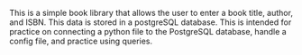 This is a simple book library that allows the user to enter a book title, author, and ISBN. This data is stored in a postgreSQL database.
This is intended for practice on connecting a python file to the PostgreSQL database, handle a config file, and practice using queries.
